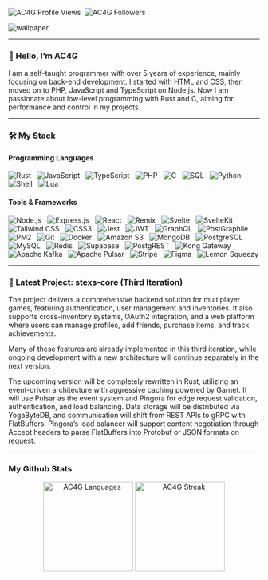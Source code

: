 <p align="left">
  <img src="https://komarev.com/ghpvc/?username=AC4G&label=Profile%20views&color=03f0fc&style=flat" alt="AC4G Profile Views" />
  &nbsp;<img src="https://img.shields.io/github/followers/AC4G?label=Followers&style=flat&color=03f0fc" alt="AC4G Followers" />
</p>

<img align="center" src="https://raw.githubusercontent.com/DenverCoder1/minimalistic-wallpaper-collection/main/images/tacosauceninja-i-cant-stop-what-you-began.png" alt="wallpaper" />

---

### 👋 Hello, I’m AC4G

I am a self-taught programmer with over 5 years of experience, mainly focusing on back-end development. I started with HTML and CSS, then moved on to PHP, JavaScript and TypeScript on Node.js. Now I am passionate about low-level programming with Rust and C, aiming for performance and control in my projects.

---

### 🛠️ My Stack

#### Programming Languages  
![Rust](https://img.shields.io/badge/Rust-000000?style=for-the-badge&logo=rust&logoColor=white) &nbsp; 
![JavaScript](https://img.shields.io/badge/JavaScript-F7DF1E?style=for-the-badge&logo=javascript&logoColor=black) &nbsp; 
![TypeScript](https://img.shields.io/badge/TypeScript-3178C6?style=for-the-badge&logo=typescript&logoColor=white) &nbsp; 
![PHP](https://img.shields.io/badge/PHP-777BB4?style=for-the-badge&logo=php&logoColor=white) &nbsp; 
![C](https://img.shields.io/badge/C-00599C?style=for-the-badge&logo=c&logoColor=white) &nbsp; 
![SQL](https://img.shields.io/badge/SQL-4479A1?style=for-the-badge&logo=sqlite&logoColor=white) &nbsp; 
![Python](https://img.shields.io/badge/Python-3776AB?style=for-the-badge&logo=python&logoColor=white) &nbsp; 
![Shell](https://img.shields.io/badge/Shell-FFD500?style=for-the-badge&logo=gnubash&logoColor=black) &nbsp; 
![Lua](https://img.shields.io/badge/Lua-2C2D72?style=for-the-badge&logo=lua&logoColor=white)

#### Tools & Frameworks  
![Node.js](https://img.shields.io/badge/Node.js-339933?style=for-the-badge&logo=node-dot-js&logoColor=white) &nbsp; 
![Express.js](https://img.shields.io/badge/Express.js-000000?style=for-the-badge&logo=express&logoColor=white) &nbsp; 
![React](https://img.shields.io/badge/React-61DAFB?style=for-the-badge&logo=react&logoColor=black) &nbsp; 
![Remix](https://img.shields.io/badge/Remix-000000?style=for-the-badge&logo=remix&logoColor=white) &nbsp;
![Svelte](https://img.shields.io/badge/Svelte-FF3E00?style=for-the-badge&logo=svelte&logoColor=white) &nbsp; 
![SvelteKit](https://img.shields.io/badge/SvelteKit-000000?style=for-the-badge&logo=svelte&logoColor=white) &nbsp;
![Tailwind CSS](https://img.shields.io/badge/Tailwind_CSS-38B2AC?style=for-the-badge&logo=tailwind-css&logoColor=white) &nbsp; 
![CSS3](https://img.shields.io/badge/CSS3-1572B6?style=for-the-badge&logo=css3&logoColor=white) &nbsp; 
![Jest](https://img.shields.io/badge/Jest-C21325?style=for-the-badge&logo=jest&logoColor=white) &nbsp; 
![JWT](https://img.shields.io/badge/JWT-000000?style=for-the-badge&logo=jsonwebtokens&logoColor=white) &nbsp; 
![GraphQL](https://img.shields.io/badge/GraphQL-E10098?style=for-the-badge&logo=graphql&logoColor=white) &nbsp; 
![PostGraphile](https://img.shields.io/badge/PostGraphile-336791?style=for-the-badge&logo=postgresql&logoColor=white) &nbsp; 
![PM2](https://img.shields.io/badge/PM2-2B037A?style=for-the-badge&logo=pm2&logoColor=white) &nbsp; 
![Git](https://img.shields.io/badge/Git-F05032?style=for-the-badge&logo=git&logoColor=white) &nbsp; 
![Docker](https://img.shields.io/badge/Docker-2496ED?style=for-the-badge&logo=docker&logoColor=white) &nbsp; 
![Amazon S3](https://img.shields.io/badge/S3-569A31?style=for-the-badge&logo=amazon-aws&logoColor=white) &nbsp; 
![MongoDB](https://img.shields.io/badge/MongoDB-47A248?style=for-the-badge&logo=mongodb&logoColor=white) &nbsp; 
![PostgreSQL](https://img.shields.io/badge/PostgreSQL-336791?style=for-the-badge&logo=postgresql&logoColor=white) &nbsp; 
![MySQL](https://img.shields.io/badge/MySQL-4479A1?style=for-the-badge&logo=mysql&logoColor=white) &nbsp; 
![Redis](https://img.shields.io/badge/Redis-DC382D?style=for-the-badge&logo=redis&logoColor=white) &nbsp; 
![Supabase](https://img.shields.io/badge/Supabase-3ECF8E?style=for-the-badge&logo=supabase&logoColor=white) &nbsp; 
![PostgREST](https://img.shields.io/badge/PostgREST-000000?style=for-the-badge&logoColor=white) &nbsp; 
![Kong Gateway](https://img.shields.io/badge/Kong_Gateway-002659?style=for-the-badge&logo=kong&logoColor=white) &nbsp; 
![Apache Kafka](https://img.shields.io/badge/Kafka-231F20?style=for-the-badge&logo=apachekafka&logoColor=white) &nbsp; 
![Apache Pulsar](https://img.shields.io/badge/Pulsar-188FFF?style=for-the-badge&logo=apachepulsar&logoColor=white) &nbsp; 
![Stripe](https://img.shields.io/badge/Stripe-008CDD?style=for-the-badge&logo=stripe&logoColor=white) &nbsp; 
![Figma](https://img.shields.io/badge/Figma-F24E1E?style=for-the-badge&logo=figma&logoColor=white) &nbsp; 
![Lemon Squeezy](https://img.shields.io/badge/Lemon_Squeezy-FFC107?style=for-the-badge&logo=data:image/svg+xml;base64,PHN2ZyBmaWxsPSIjRkZDIiB2aWV3Qm94PSIwIDAgMjQgMjQiIHdpZHRoPSIxNnB4IiBoZWlnaHQ9IjE2cHgiIHhtbG5zPSJodHRwOi8vd3d3LnczLm9yZy8yMDAwL3N2ZyI+PHBhdGggZD0iTTEyIDJDNi40OCAyIDIgNi40OCAyIDEyczQuNDggMTAgMTAgMTAgMTAtNC40OCAxMC0xMFMxNy41MiAyIDEyIDJ6bTAgMThjLTQuNDIgMC04LTMuNTgtOC04czMuNTgtOCA4LTggOCAzLjU4IDggOC0zLjU4IDgtOCA4eiIvPjwvc3ZnPg==&logoColor=black)

---

### 🚀 Latest Project: [**stexs-core**](https://github.com/AC4G/stexs-core) (Third Iteration)

The project delivers a comprehensive backend solution for multiplayer games, featuring authentication, user management and inventories. It also supports cross-inventory systems, OAuth2 integration, and a web platform where users can manage profiles, add friends, purchase items, and track achievements.

Many of these features are already implemented in this third iteration, while ongoing development with a new architecture will continue separately in the next version.

The upcoming version will be completely rewritten in Rust, utilizing an event-driven architecture with aggressive caching powered by Garnet. It will use Pulsar as the event system and Pingora for edge request validation, authentication, and load balancing. Data storage will be distributed via YogaByteDB, and communication will shift from REST APIs to gRPC with FlatBuffers. Pingora’s load balancer will support content negotiation through Accept headers to parse FlatBuffers into Protobuf or JSON formats on request.

---

### My Github Stats

<p align="center">
  <img style="height: 180px;" src="https://readme-stats.clckblog.space/api/top-langs/?username=AC4G&layout=compact&theme=tokyonight&hide_border=true" alt="AC4G Languages" />
  <img style="height: 180px;" src="https://streak-stats.demolab.com?user=AC4G&theme=tokyonight&hide_border=true" alt="AC4G Streak" />
</p>
